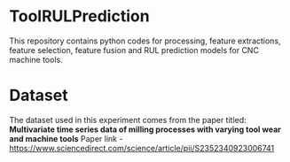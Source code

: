 # ToolRULPrediction
This repository contains python codes for processing, feature extractions, feature selection, feature fusion and RUL prediction models for CNC machine tools.

# Dataset
The dataset used in this experiment comes from the paper titled: **Multivariate time series data of milling processes with varying tool wear and machine tools**
Paper link - https://www.sciencedirect.com/science/article/pii/S2352340923006741

